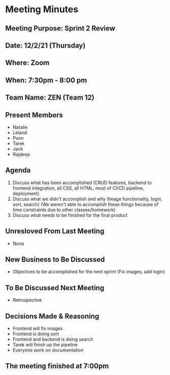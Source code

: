 # Meeting Minutes

## Meeting Purpose: Sprint 2 Review

## Date: 12/2/21 (Thursday)

## Where: Zoom

## When: 7:30pm - 8:00 pm

## Team Name: ZEN (Team 12)

## Present Members

- Natalie
- Leland
- Punn
- Tarek
- Jack
- Rajdeep

## Agenda

1. Discuss what has been accomplished (CRUD features, backend to frontend integration, all CSS, all HTML, most of CI/CD pipeline, deployment)
2. Discuss what we didn't accomplish and why (Image functionality, login, sort, search) (We weren't able to accomplish these things because of time constraints due to other classes/homework)
3. Discuss what needs to be finished for the final product

## Unresloved From Last Meeting

- None

## New Business to Be Discussed

- Objectives to be accomplished for the next sprint (Fix images, add login)

## To Be Discussed Next Meeting

- Retrospective

## Decisions Made & Reasoning

- Frontend will fix images
- Frontend is doing sort
- Frontend and backend is doing search
- Tarek will finish up the pipeline
- Everyone work on documentation

## The meeting finished at 7:00pm
